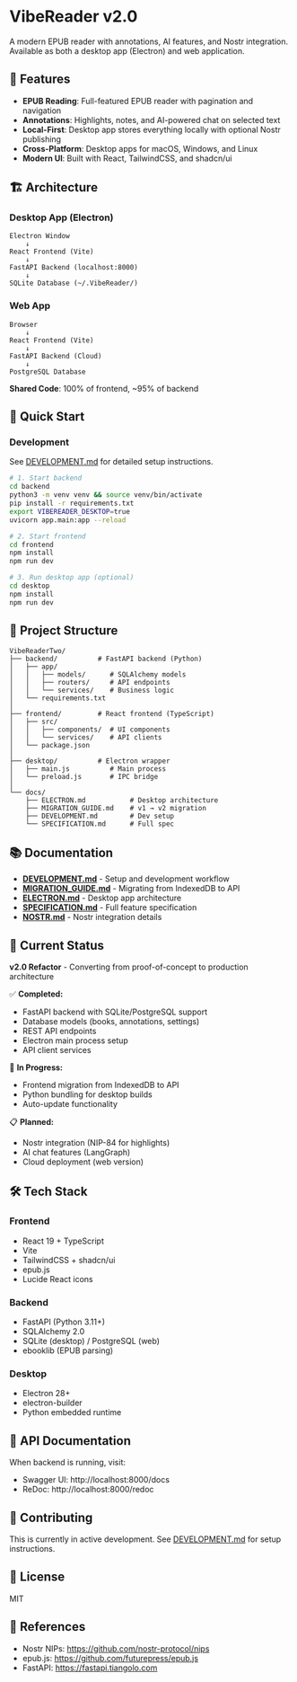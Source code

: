 # VibeReader v2.0

A modern EPUB reader with annotations, AI features, and Nostr integration. Available as both a desktop app (Electron) and web application.

## 🎯 Features

- **EPUB Reading**: Full-featured EPUB reader with pagination and navigation
- **Annotations**: Highlights, notes, and AI-powered chat on selected text
- **Local-First**: Desktop app stores everything locally with optional Nostr publishing
- **Cross-Platform**: Desktop apps for macOS, Windows, and Linux
- **Modern UI**: Built with React, TailwindCSS, and shadcn/ui

## 🏗️ Architecture

### Desktop App (Electron)
```
Electron Window
    ↓
React Frontend (Vite)
    ↓
FastAPI Backend (localhost:8000)
    ↓
SQLite Database (~/.VibeReader/)
```

### Web App
```
Browser
    ↓
React Frontend (Vite)
    ↓
FastAPI Backend (Cloud)
    ↓
PostgreSQL Database
```

**Shared Code**: 100% of frontend, ~95% of backend

## 🚀 Quick Start

### Development

See [DEVELOPMENT.md](./DEVELOPMENT.md) for detailed setup instructions.

```bash
# 1. Start backend
cd backend
python3 -m venv venv && source venv/bin/activate
pip install -r requirements.txt
export VIBEREADER_DESKTOP=true
uvicorn app.main:app --reload

# 2. Start frontend
cd frontend
npm install
npm run dev

# 3. Run desktop app (optional)
cd desktop
npm install
npm run dev
```

## 📁 Project Structure

```
VibeReaderTwo/
├── backend/          # FastAPI backend (Python)
│   ├── app/
│   │   ├── models/      # SQLAlchemy models
│   │   ├── routers/     # API endpoints
│   │   └── services/    # Business logic
│   └── requirements.txt
│
├── frontend/         # React frontend (TypeScript)
│   ├── src/
│   │   ├── components/  # UI components
│   │   └── services/    # API clients
│   └── package.json
│
├── desktop/          # Electron wrapper
│   ├── main.js          # Main process
│   └── preload.js       # IPC bridge
│
└── docs/
    ├── ELECTRON.md           # Desktop architecture
    ├── MIGRATION_GUIDE.md    # v1 → v2 migration
    ├── DEVELOPMENT.md        # Dev setup
    └── SPECIFICATION.md      # Full spec
```

## 📚 Documentation

- **[DEVELOPMENT.md](./DEVELOPMENT.md)** - Setup and development workflow
- **[MIGRATION_GUIDE.md](./MIGRATION_GUIDE.md)** - Migrating from IndexedDB to API
- **[ELECTRON.md](./ELECTRON.md)** - Desktop app architecture
- **[SPECIFICATION.md](./SPECIFICATION.md)** - Full feature specification
- **[NOSTR.md](./NOSTR.md)** - Nostr integration details

## 🔄 Current Status

**v2.0 Refactor** - Converting from proof-of-concept to production architecture

✅ **Completed:**
- FastAPI backend with SQLite/PostgreSQL support
- Database models (books, annotations, settings)
- REST API endpoints
- Electron main process setup
- API client services

🚧 **In Progress:**
- Frontend migration from IndexedDB to API
- Python bundling for desktop builds
- Auto-update functionality

📋 **Planned:**
- Nostr integration (NIP-84 for highlights)
- AI chat features (LangGraph)
- Cloud deployment (web version)

## 🛠️ Tech Stack

### Frontend
- React 19 + TypeScript
- Vite
- TailwindCSS + shadcn/ui
- epub.js
- Lucide React icons

### Backend
- FastAPI (Python 3.11+)
- SQLAlchemy 2.0
- SQLite (desktop) / PostgreSQL (web)
- ebooklib (EPUB parsing)

### Desktop
- Electron 28+
- electron-builder
- Python embedded runtime

## 📝 API Documentation

When backend is running, visit:
- Swagger UI: http://localhost:8000/docs
- ReDoc: http://localhost:8000/redoc

## 🤝 Contributing

This is currently in active development. See [DEVELOPMENT.md](./DEVELOPMENT.md) for setup instructions.

## 📄 License

MIT

## 🔗 References

- Nostr NIPs: https://github.com/nostr-protocol/nips
- epub.js: https://github.com/futurepress/epub.js
- FastAPI: https://fastapi.tiangolo.com

